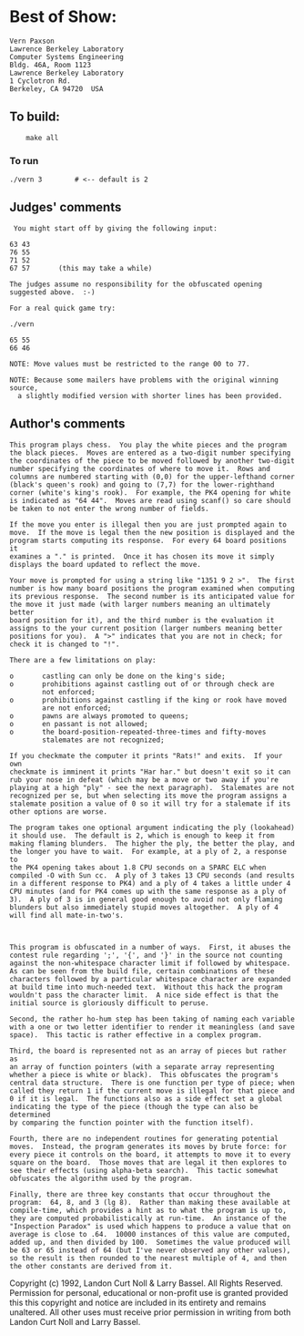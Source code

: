 # Best of Show:

	Vern Paxson
	Lawrence Berkeley Laboratory
	Computer Systems Engineering
	Bldg. 46A, Room 1123
	Lawrence Berkeley Laboratory
	1 Cyclotron Rd.
	Berkeley, CA 94720  USA

## To build:

        make all

### To run

	./vern 3		# <-- default is 2

## Judges' comments

     You might start off by giving the following input:

	63 43
	76 55
	71 52
	67 57		(this may take a while)

    The judges assume no responsibility for the obfuscated opening
    suggested above.  :-)

    For a real quick game try:

	./vern

	65 55
	66 46

    NOTE: Move values must be restricted to the range 00 to 77.

    NOTE: Because some mailers have problems with the original winning source,
	  a slightly modified version with shorter lines has been provided.

## Author's comments

    This program plays chess.  You play the white pieces and the program
    the black pieces.  Moves are entered as a two-digit number specifying
    the coordinates of the piece to be moved followed by another two-digit
    number specifying the coordinates of where to move it.  Rows and
    columns are numbered starting with (0,0) for the upper-lefthand corner
    (black's queen's rook) and going to (7,7) for the lower-righthand
    corner (white's king's rook).  For example, the PK4 opening for white
    is indicated as "64 44".  Moves are read using scanf() so care should
    be taken to not enter the wrong number of fields.

    If the move you enter is illegal then you are just prompted again to
    move.  If the move is legal then the new position is displayed and the
    program starts computing its response.  For every 64 board positions it
    examines a "." is printed.  Once it has chosen its move it simply
    displays the board updated to reflect the move.

    Your move is prompted for using a string like "1351 9 2 >".  The first
    number is how many board positions the program examined when computing
    its previous response.  The second number is its anticipated value for
    the move it just made (with larger numbers meaning an ultimately better
    board position for it), and the third number is the evaluation it
    assigns to the your current position (larger numbers meaning better
    positions for you).  A ">" indicates that you are not in check; for
    check it is changed to "!".

    There are a few limitations on play:

    o	    castling can only be done on the king's side;
    o	    prohibitions against castling out of or through check are
     		not enforced;
    o	    prohibitions against castling if the king or rook have moved
     		are not enforced;
    o	    pawns are always promoted to queens;
    o	    en passant is not allowed;
    o	    the board-position-repeated-three-times and fifty-moves
     		stalemates are not recognized;

    If you checkmate the computer it prints "Rats!" and exits.  If your own
    checkmate is imminent it prints "Har har." but doesn't exit so it can
    rub your nose in defeat (which may be a move or two away if you're
    playing at a high "ply" - see the next paragraph).  Stalemates are not
    recognized per se, but when selecting its move the program assigns a
    stalemate position a value of 0 so it will try for a stalemate if its
    other options are worse.

    The program takes one optional argument indicating the ply (lookahead)
    it should use.  The default is 2, which is enough to keep it from
    making flaming blunders.  The higher the ply, the better the play, and
    the longer you have to wait.  For example, at a ply of 2, a response to
    the PK4 opening takes about 1.8 CPU seconds on a SPARC ELC when
    compiled -O with Sun cc.  A ply of 3 takes 13 CPU seconds (and results
    in a different response to PK4) and a ply of 4 takes a little under 4
    CPU minutes (and for PK4 comes up with the same response as a ply of
    3).  A ply of 3 is in general good enough to avoid not only flaming
    blunders but also immediately stupid moves altogether.  A ply of 4
    will find all mate-in-two's.



    This program is obfuscated in a number of ways.  First, it abuses the
    contest rule regarding ';', '{', and '}' in the source not counting
    against the non-whitespace character limit if followed by whitespace.
    As can be seen from the build file, certain combinations of these
    characters followed by a particular whitespace character are expanded
    at build time into much-needed text.  Without this hack the program
    wouldn't pass the character limit.  A nice side effect is that the
    initial source is gloriously difficult to peruse.

    Second, the rather ho-hum step has been taking of naming each variable
    with a one or two letter identifier to render it meaningless (and save
    space).  This tactic is rather effective in a complex program.

    Third, the board is represented not as an array of pieces but rather as
    an array of function pointers (with a separate array representing
    whether a piece is white or black).  This obfuscates the program's
    central data structure.  There is one function per type of piece; when
    called they return 1 if the current move is illegal for that piece and
    0 if it is legal.  The functions also as a side effect set a global
    indicating the type of the piece (though the type can also be determined
    by comparing the function pointer with the function itself).

    Fourth, there are no independent routines for generating potential
    moves.  Instead, the program generates its moves by brute force: for
    every piece it controls on the board, it attempts to move it to every
    square on the board.  Those moves that are legal it then explores to
    see their effects (using alpha-beta search).  This tactic somewhat
    obfuscates the algorithm used by the program.

    Finally, there are three key constants that occur throughout the
    program:  64, 8, and 3 (lg 8).  Rather than making these available at
    compile-time, which provides a hint as to what the program is up to,
    they are computed probabilistically at run-time.  An instance of the
    "Inspection Paradox" is used which happens to produce a value that on
    average is close to .64.  10000 instances of this value are computed,
    added up, and then divided by 100.  Sometimes the value produced will
    be 63 or 65 instead of 64 (but I've never observed any other values),
    so the result is then rounded to the nearest multiple of 4, and then
    the other constants are derived from it.

Copyright (c) 1992, Landon Curt Noll & Larry Bassel.
All Rights Reserved.  Permission for personal, educational or non-profit use is
granted provided this this copyright and notice are included in its entirety
and remains unaltered.  All other uses must receive prior permission in writing
from both Landon Curt Noll and Larry Bassel.
